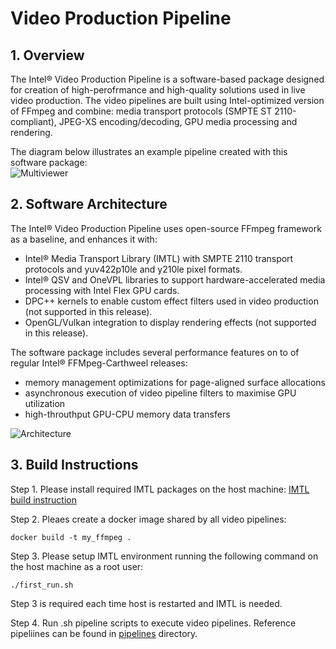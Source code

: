 # Video Production Pipeline

## 1. Overview

The Intel® Video Production Pipeline is a software-based package designed for creation of high-perofrmance and high-quality solutions used in live video production. 
The video pipelines are built using Intel-optimized version of FFmpeg and combine: media transport protocols (SMPTE ST 2110-compliant), JPEG-XS encoding/decoding, GPU media processing and rendering. 

The diagram below illustrates an example pipeline created with this software package:  
![Multiviewer](https://github.com/intel-innersource/applications.services.cloud.visualcloud.vcdp.video-production-pipeline/blob/main/doc/png/multiviewer.png)

## 2. Software Architecture 

The Intel® Video Production Pipeline uses open-source FFmpeg framework as a baseline, and enhances it with: 
- Intel® Media Transport Library (IMTL) with SMPTE 2110 transport protocols and yuv422p10le and y210le pixel formats. 
- Intel® QSV and OneVPL libraries to support hardware-accelerated media processing with Intel Flex GPU cards. 
- DPC++ kernels to enable custom effect filters used in video production (not supported in this release).
- OpenGL/Vulkan integration to display rendering effects (not supported in this release).

The software package includes several performance features on to of regular Intel® FFMpeg-Carthweel releases:
- memory management optimizations for page-aligned surface allocations
- asynchronous execution of video pipeline filters to maximise GPU utilization
- high-throuthput GPU-CPU memory data transfers 

![Architecture](https://github.com/intel-innersource/applications.services.cloud.visualcloud.vcdp.video-production-pipeline/blob/main/doc/png/architecture.png)

## 3. Build Instructions 

Step 1. Please install required IMTL packages on the host machine:
[IMTL build instruction](https://github.com/OpenVisualCloud/Media-Transport-Library/blob/main/doc/build.md)

Step 2. Pleaes create a docker image shared by all video pipelines:

```
docker build -t my_ffmpeg .
```

Step 3. Please setup IMTL environment running the following command on the host machine as a root user:

```
./first_run.sh
```

Step 3 is required each time host is restarted and IMTL is needed.

Step 4. Run .sh pipeline scripts to execute video pipelines. Reference pipeliines can be found in [pipelines](./pipelines) directory.


